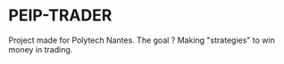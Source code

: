 # PEIP-TRADER
Project made for Polytech Nantes. The goal ? Making "strategies" to win money in trading.
